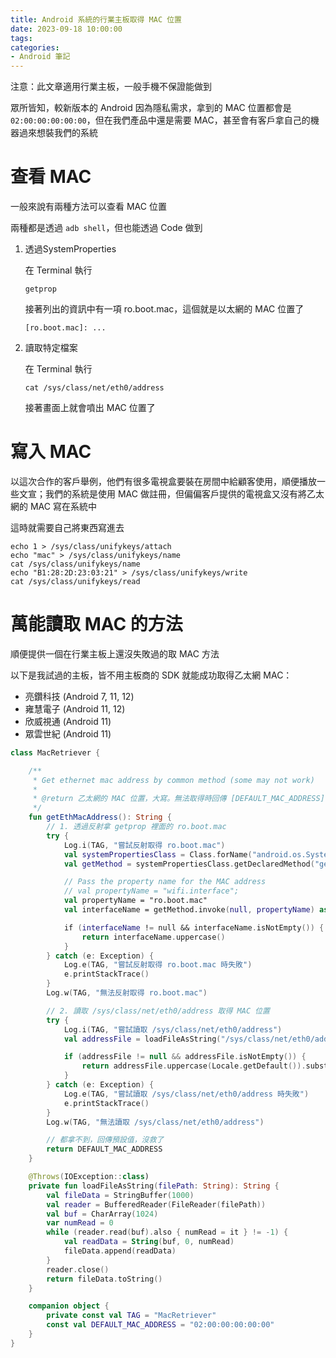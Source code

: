 ```yaml
---
title: Android 系統的行業主板取得 MAC 位置
date: 2023-09-18 10:00:00
tags:
categories:
- Android 筆記
---
```


注意：此文章適用行業主板，一般手機不保證能做到

眾所皆知，較新版本的 Android 因為隱私需求，拿到的 MAC 位置都會是 `02:00:00:00:00:00`，但在我們產品中還是需要 MAC，甚至會有客戶拿自己的機器過來想裝我們的系統

# 查看 MAC

一般來說有兩種方法可以查看 MAC 位置

兩種都是透過 `adb shell`，但也能透過 Code 做到

1. 透過SystemProperties

    在 Terminal 執行
    ```
    getprop
    ```

    接著列出的資訊中有一項 ro.boot.mac，這個就是以太網的 MAC 位置了
    ```
    [ro.boot.mac]: ...
    ```

2. 讀取特定檔案

    在 Terminal 執行
    ```
    cat /sys/class/net/eth0/address
    ```

    接著畫面上就會噴出 MAC 位置了

# 寫入 MAC

以這次合作的客戶舉例，他們有很多電視盒要裝在房間中給顧客使用，順便播放一些文宣；我們的系統是使用 MAC 做註冊，但偏偏客戶提供的電視盒又沒有將乙太網的 MAC 寫在系統中

這時就需要自己將東西寫進去

```
echo 1 > /sys/class/unifykeys/attach 
echo "mac" > /sys/class/unifykeys/name 
cat /sys/class/unifykeys/name 
echo "B1:28:2D:23:03:21" > /sys/class/unifykeys/write 
cat /sys/class/unifykeys/read
```

# 萬能讀取 MAC 的方法

順便提供一個在行業主板上還沒失敗過的取 MAC 方法

以下是我試過的主板，皆不用主板商的 SDK 就能成功取得乙太網 MAC：
- 亮鑽科技 (Android 7, 11, 12)
- 雍慧電子 (Android 11, 12)
- 欣威視通 (Android 11)
- 眾雲世紀 (Android 11)

```kotlin
class MacRetriever {

    /**
     * Get ethernet mac address by common method (some may not work)
     *
     * @return 乙太網的 MAC 位置，大寫。無法取得時回傳 [DEFAULT_MAC_ADDRESS]
     */
    fun getEthMacAddress(): String {
        // 1. 透過反射拿 getprop 裡面的 ro.boot.mac
        try {
            Log.i(TAG, "嘗試反射取得 ro.boot.mac")
            val systemPropertiesClass = Class.forName("android.os.SystemProperties")
            val getMethod = systemPropertiesClass.getDeclaredMethod("get", String::class.java)

            // Pass the property name for the MAC address
            // val propertyName = "wifi.interface";
            val propertyName = "ro.boot.mac"
            val interfaceName = getMethod.invoke(null, propertyName) as String

            if (interfaceName != null && interfaceName.isNotEmpty()) {
                return interfaceName.uppercase()
            }
        } catch (e: Exception) {
            Log.e(TAG, "嘗試反射取得 ro.boot.mac 時失敗")
            e.printStackTrace()
        }
        Log.w(TAG, "無法反射取得 ro.boot.mac")

        // 2. 讀取 /sys/class/net/eth0/address 取得 MAC 位置
        try {
            Log.i(TAG, "嘗試讀取 /sys/class/net/eth0/address")
            val addressFile = loadFileAsString("/sys/class/net/eth0/address")

            if (addressFile != null && addressFile.isNotEmpty()) {
                return addressFile.uppercase(Locale.getDefault()).substring(0, 17)
            }
        } catch (e: Exception) {
            Log.e(TAG, "嘗試讀取 /sys/class/net/eth0/address 時失敗")
            e.printStackTrace()
        }
        Log.w(TAG, "無法讀取 /sys/class/net/eth0/address")

        // 都拿不到，回傳預設值，沒救了
        return DEFAULT_MAC_ADDRESS
    }

    @Throws(IOException::class)
    private fun loadFileAsString(filePath: String): String {
        val fileData = StringBuffer(1000)
        val reader = BufferedReader(FileReader(filePath))
        val buf = CharArray(1024)
        var numRead = 0
        while (reader.read(buf).also { numRead = it } != -1) {
            val readData = String(buf, 0, numRead)
            fileData.append(readData)
        }
        reader.close()
        return fileData.toString()
    }

    companion object {
        private const val TAG = "MacRetriever"
        const val DEFAULT_MAC_ADDRESS = "02:00:00:00:00:00"
    }
}
```